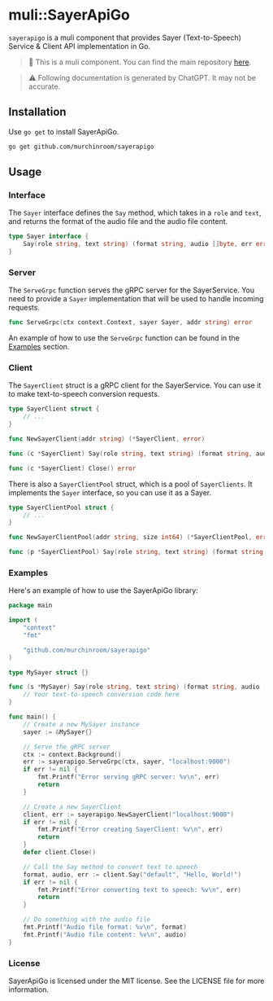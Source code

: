 # muli::SayerApiGo

`sayerapigo` is a muli component that provides Sayer (Text-to-Speech) Service & Client API implementation in Go.

> 🔑 This is a muli component. You can find the main repository [here](https://github.com/cdfmlr/muvtuber).

> ⚠️ Following documentation is generated by ChatGPT. It may not be accurate.

## Installation

Use `go get` to install SayerApiGo.

```sh
go get github.com/murchinroom/sayerapigo
```

## Usage

### Interface

The `Sayer` interface defines the `Say` method, which takes in a `role` and `text`, and returns the format of the audio file and the audio file content.

```go
type Sayer interface {
	Say(role string, text string) (format string, audio []byte, err error)
}
```

### Server

The `ServeGrpc` function serves the gRPC server for the SayerService. You need to provide a `Sayer` implementation that will be used to handle incoming requests.

```go
func ServeGrpc(ctx context.Context, sayer Sayer, addr string) error
```

An example of how to use the `ServeGrpc` function can be found in the [Examples](#examples) section.

### Client

The `SayerClient` struct is a gRPC client for the SayerService. You can use it to make text-to-speech conversion requests.

```go
type SayerClient struct {
    // ...
}

func NewSayerClient(addr string) (*SayerClient, error)

func (c *SayerClient) Say(role string, text string) (format string, audio []byte, err error)

func (c *SayerClient) Close() error
```

There is also a `SayerClientPool` struct, which is a pool of `SayerClients`. It implements the `Sayer` interface, so you can use it as a Sayer.

```go
type SayerClientPool struct {
    // ...
}

func NewSayerClientPool(addr string, size int64) (*SayerClientPool, error)

func (p *SayerClientPool) Say(role string, text string) (format string, audio []byte, err error)
```

### Examples

Here's an example of how to use the SayerApiGo library:

```go
package main

import (
	"context"
	"fmt"

	"github.com/murchinroom/sayerapigo"
)

type MySayer struct {}

func (s *MySayer) Say(role string, text string) (format string, audio []byte, err error) {
    // Your text-to-speech conversion code here
}

func main() {
    // Create a new MySayer instance
    sayer := &MySayer{}

    // Serve the gRPC server
    ctx := context.Background()
    err := sayerapigo.ServeGrpc(ctx, sayer, "localhost:9000")
    if err != nil {
        fmt.Printf("Error serving gRPC server: %v\n", err)
        return
    }

    // Create a new SayerClient
    client, err := sayerapigo.NewSayerClient("localhost:9000")
    if err != nil {
        fmt.Printf("Error creating SayerClient: %v\n", err)
        return
    }
    defer client.Close()

    // Call the Say method to convert text to speech
    format, audio, err := client.Say("default", "Hello, World!")
    if err != nil {
        fmt.Printf("Error converting text to speech: %v\n", err)
        return
    }

    // Do something with the audio file
    fmt.Printf("Audio file format: %v\n", format)
    fmt.Printf("Audio file content: %v\n", audio)
}
```

### License

SayerApiGo is licensed under the MIT license. See the LICENSE file for more information.
